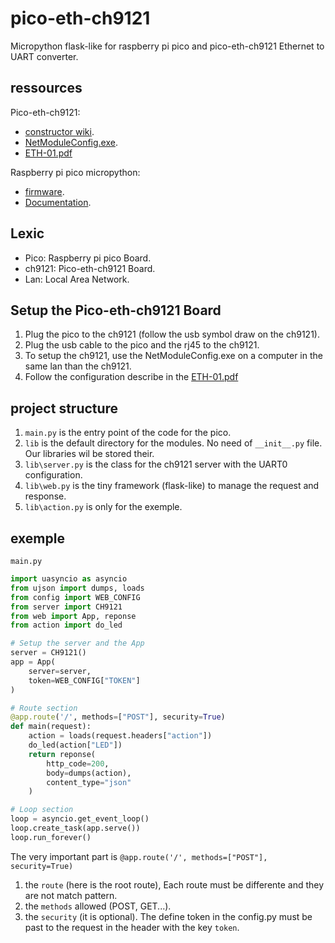 # pico-eth-ch9121

Micropython flask-like for raspberry pi pico and pico-eth-ch9121 Ethernet to UART converter.

## ressources

Pico-eth-ch9121:
- [constructor wiki](https://www.waveshare.com/wiki/Pico-ETH-CH9121).
- [NetModuleConfig.exe](https://h-2technik.com/online/webee/ETH-01/Tool/NetModuleConfig.exe).
- [ETH-01.pdf](https://h-2technik.com/online/webee/ETH-01/H2_ETH-01.pdf)

Raspberry pi pico micropython:
- [firmware](https://micropython.org/download/rp2-pico/).
- [Documentation](https://www.raspberrypi.com/documentation/microcontrollers/raspberry-pi-pico.html#technical-specification).

## Lexic

- Pico: Raspberry pi pico Board.
- ch9121: Pico-eth-ch9121 Board.
- Lan: Local Area Network.

## Setup the Pico-eth-ch9121 Board

1. Plug the pico to the ch9121 (follow the usb symbol draw on the ch9121).
1. Plug the usb cable to the pico and the rj45 to the ch9121.
1. To setup the ch9121, use the NetModuleConfig.exe on a computer in the same lan than the ch9121.
1. Follow the configuration describe in the [ETH-01.pdf](https://h-2technik.com/online/webee/ETH-01/H2_ETH-01.pdf)

## project structure

1. `main.py` is the entry point of the code for the pico.
1. `lib` is the default directory for the modules. No need of `__init__.py` file. Our libraries wil be stored their.
1. `lib\server.py` is the class for the ch9121 server with the UART0 configuration.
1. `lib\web.py` is the tiny framework (flask-like) to manage the request and response.
1. `lib\action.py` is only for the exemple.

## exemple

`main.py`

```py
import uasyncio as asyncio
from ujson import dumps, loads
from config import WEB_CONFIG
from server import CH9121
from web import App, reponse
from action import do_led

# Setup the server and the App
server = CH9121()
app = App(
    server=server,
    token=WEB_CONFIG["TOKEN"]
)

# Route section
@app.route('/', methods=["POST"], security=True)
def main(request):
    action = loads(request.headers["action"])
    do_led(action["LED"])
    return reponse(
        http_code=200,
        body=dumps(action),
        content_type="json"
    )

# Loop section
loop = asyncio.get_event_loop()
loop.create_task(app.serve())
loop.run_forever()

```

The very important part is `@app.route('/', methods=["POST"], security=True)`
1. the `route` (here is the root route), Each route must be differente and they are not match pattern.
1. the `methods` allowed (POST, GET...).
1. the `security` (it is optional). The define token in the config.py must be past to the request in the header with the key `token`.
